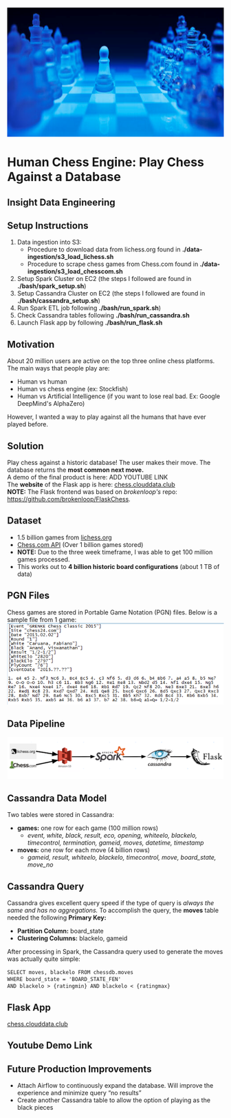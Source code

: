 <p align="center">
    <img src="images/chess-cover.PNG" width="800" height="300"/>
</p>

# Human Chess Engine: Play Chess Against a Database
## Insight Data Engineering

## Setup Instructions
1. Data ingestion into S3:
    + Procedure to download data from lichess.org found in **./data-ingestion/s3_load_lichess.sh**
    + Procedure to scrape chess games from Chess.com found in **./data-ingestion/s3_load_chesscom.sh**
2. Setup Spark Cluster on EC2 (the steps I followed are found in  **./bash/spark_setup.sh**)
3. Setup Cassandra Cluster on EC2 (the steps I followed are found in  **./bash/cassandra_setup.sh**)
4. Run Spark ETL job following **./bash/run_spark.sh**)
5. Check Cassandra tables following **./bash/run_cassandra.sh**
6. Launch Flask app by following **./bash/run_flask.sh**

## Motivation
About 20 million users are active on the top three online chess platforms. The main ways that people play are:
- Human vs human
- Human vs chess engine (ex: Stockfish)
- Human vs Artificial Intelligence (if you want to lose real bad. Ex: Google DeepMind's AlphaZero)

However, I wanted a way to play against all the humans that have ever played before.

## Solution
Play chess against a historic database! The user makes their move. The database returns the **most common next move.**  
A demo of the final product is here: ADD YOUTUBE LINK  
The **website** of the Flask app is here: [chess.clouddata.club](http://chess.clouddata.club/)  
**NOTE:** The Flask frontend was based on *brokenloop's* repo: https://github.com/brokenloop/FlaskChess. 

## Dataset
- 1.5 billion games from [lichess.org](https://database.lichess.org/)
- [Chess.com API](https://www.chess.com/news/view/published-data-api) (Over 1 billion games stored) 
- **NOTE:** Due to the three week timeframe, I was able to get 100 million games processed.
- This works out to **4 billion historic board configurations** (about 1 TB of data)

## PGN Files
Chess games are stored in Portable Game Notation (PGN) files. Below is a sample file from 1 game:
<img src="images/pgn-file.png">

## Data Pipeline
<img src="images/pipeline.PNG">

## Cassandra Data Model
Two tables were stored in Cassandra:
- **games:** one row for each game (100 million rows)
    + *event, white, black, result, eco, opening, whiteelo, blackelo, timecontrol, termination, gameid, moves, datetime, timestamp*
- **moves:** one row for each move (4 billion rows)
    + *gameid, result, whiteelo, blackelo, timecontrol, move, board_state, move_no*

## Cassandra Query
Cassandra gives excellent query speed if the type of query is *always the same and has no aggregations.*
To accomplish the query, the **moves** table needed the following **Primary Key:**
- **Partition Column:** board_state
- **Clustering Columns:** blackelo, gameid 

After processing in Spark, the Cassandra query used to generate the moves was actually quite simple:
```
SELECT moves, blackelo FROM chessdb.moves
WHERE board_state = 'BOARD_STATE_FEN' 
AND blackelo > {ratingmin} AND blackelo < {ratingmax}
```

## Flask App
[chess.clouddata.club](http://chess.clouddata.club/)

## Youtube Demo Link

## Future Production Improvements
- Attach Airflow to continuously expand the database. Will improve the experience and minimize query “no results”
- Create another Cassandra table to allow the option of playing as the black pieces
